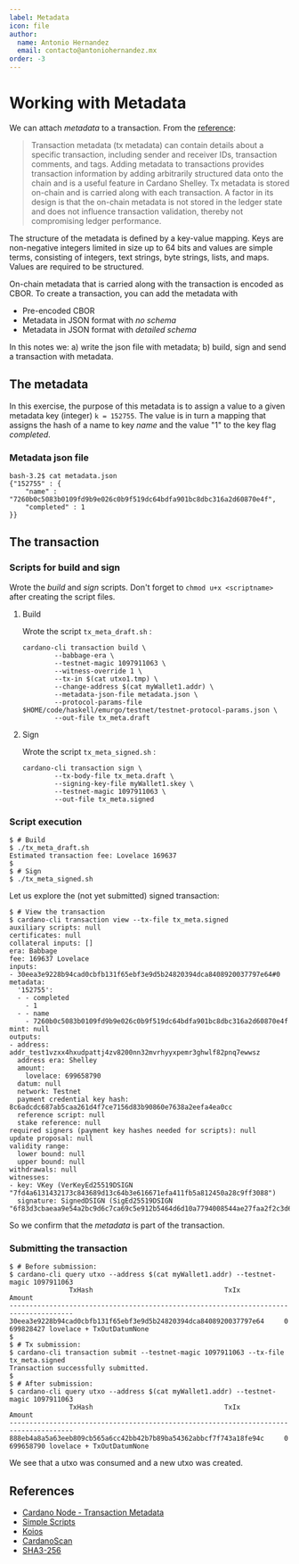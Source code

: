```yaml
---
label: Metadata
icon: file
author:
  name: Antonio Hernandez
  email: contacto@antoniohernandez.mx
order: -3
---
```



<a id="org1828bc8"></a>

# Working with Metadata

We can attach *metadata* to a transaction.  From the [reference](https://github.com/input-output-hk/cardano-node/blob/master/doc/reference/tx-metadata.md):

> Transaction metadata (tx metadata) can contain details about a specific transaction, including sender and receiver IDs, transaction comments, and tags. Adding metadata to transactions provides transaction information by adding arbitrarily structured data onto the chain and is a useful feature in Cardano Shelley. Tx metadata is stored on-chain and is carried along with each transaction. A factor in its design is that the on-chain metadata is not stored in the ledger state and does not influence transaction validation, thereby not compromising ledger performance.

The structure of the metadata is defined by a key-value mapping.  Keys are non-negative integers limited in size up to 64 bits and values are simple terms, consisting of integers, text strings, byte strings, lists, and maps.  Values are required to be structured.

On-chain metadata that is carried along with the transaction is encoded as CBOR.  To create a transaction, you can add the metadata with

-   Pre-encoded CBOR
-   Metadata in JSON format with *no schema*
-   Metadata in JSON format with *detailed schema*

In this notes we:  a) write the json file with metadata; b) build, sign and send a transaction with metadata.


<a id="org2af2841"></a>

## The metadata

In this exercise, the purpose of this metadata is to assign a value to a given metadata key (integer) `k = 152755`.  The value is in turn a mapping that assigns the hash of a name to key *name* and the value "1" to the key flag *completed*.


<a id="org256ace9"></a>

### Metadata json file

    bash-3.2$ cat metadata.json
    {"152755" : {
        "name" : "7260b0c5083b0109fd9b9e026c0b9f519dc64bdfa901bc8dbc316a2d60870e4f",
        "completed" : 1
    }}


<a id="orgf1234f4"></a>

## The transaction


<a id="org6760a48"></a>

### Scripts for build and sign

Wrote the *build* and *sign* scripts.  Don't forget to `chmod u+x <scriptname>` after creating the script files.

1.  Build

    Wrote the script `tx_meta_draft.sh` :
    
        cardano-cli transaction build \
        	    --babbage-era \
        	    --testnet-magic 1097911063 \
        	    --witness-override 1 \
        	    --tx-in $(cat utxo1.tmp) \
        	    --change-address $(cat myWallet1.addr) \
        	    --metadata-json-file metadata.json \
        	    --protocol-params-file $HOME/code/haskell/emurgo/testnet/testnet-protocol-params.json \
        	    --out-file tx_meta.draft

2.  Sign

    Wrote the script `tx_meta_signed.sh` :
    
        cardano-cli transaction sign \
        	    --tx-body-file tx_meta.draft \
        	    --signing-key-file myWallet1.skey \
        	    --testnet-magic 1097911063 \
        	    --out-file tx_meta.signed


<a id="org38dae3e"></a>

### Script execution

    $ # Build
    $ ./tx_meta_draft.sh 
    Estimated transaction fee: Lovelace 169637
    $ 
    $ # Sign
    $ ./tx_meta_signed.sh

Let us explore the (not yet submitted) signed transaction:

    $ # View the transaction
    $ cardano-cli transaction view --tx-file tx_meta.signed
    auxiliary scripts: null
    certificates: null
    collateral inputs: []
    era: Babbage
    fee: 169637 Lovelace
    inputs:
    - 30eea3e9228b94cad0cbfb131f65ebf3e9d5b24820394dca8408920037797e64#0
    metadata:
      '152755':
      - - completed
        - 1
      - - name
        - 7260b0c5083b0109fd9b9e026c0b9f519dc64bdfa901bc8dbc316a2d60870e4f
    mint: null
    outputs:
    - address: addr_test1vzxx4hxudpattj4zv8200nn32mvrhyyxpemr3ghwlf82pnq7ewwsz
      address era: Shelley
      amount:
        lovelace: 699658790
      datum: null
      network: Testnet
      payment credential key hash: 8c6adcdc687ab5caa261d4f7ce7156d83b90860e7638a2eefa4ea0cc
      reference script: null
      stake reference: null
    required signers (payment key hashes needed for scripts): null
    update proposal: null
    validity range:
      lower bound: null
      upper bound: null
    withdrawals: null
    witnesses:
    - key: VKey (VerKeyEd25519DSIGN "7fd4a6131432173c843689d13c64b3e616671efa411fb5a812450a28c9ff3088")
      signature: SignedDSIGN (SigEd25519DSIGN "6f83d3cbaeaa9e54a2bc9d6c7ca69c5e912b5464d6d10a7794008544ae27faa2f2c3d6467afcbb76f1a1138fc3065bac529e0ae3fa27f1815b13502d9260c20c")

So we confirm that the *metadata* is part of the transaction.


<a id="org3802522"></a>

### Submitting the transaction

    $ # Before submission:
    $ cardano-cli query utxo --address $(cat myWallet1.addr) --testnet-magic 1097911063
    			   TxHash                                 TxIx        Amount
    --------------------------------------------------------------------------------------
    30eea3e9228b94cad0cbfb131f65ebf3e9d5b24820394dca8408920037797e64     0        699828427 lovelace + TxOutDatumNone
    $ 
    $ # Tx submission:
    $ cardano-cli transaction submit --testnet-magic 1097911063 --tx-file tx_meta.signed
    Transaction successfully submitted.
    $ 
    $ # After submission:
    $ cardano-cli query utxo --address $(cat myWallet1.addr) --testnet-magic 1097911063
    			   TxHash                                 TxIx        Amount
    --------------------------------------------------------------------------------------
    888eb4a8a5a63eeb809cb565a6cc42bb42b7b89ba54362abbcf7f743a18fe94c     0        699658790 lovelace + TxOutDatumNone

We see that a utxo was consumed and a new utxo was created.


<a id="org2e30f63"></a>

## References

-   [Cardano Node - Transaction Metadata](https://github.com/input-output-hk/cardano-node/blob/master/doc/reference/tx-metadata.md)
-   [Simple Scripts](https://github.com/input-output-hk/cardano-node/blob/master/doc/reference/simple-scripts.md)
-   [Koios](https://testnet.koios.rest/#overview)
-   [CardanoScan](https://testnet.cardanoscan.io/)
-   [SHA3-256](https://emn178.github.io/online-tools/sha3_256.html)

